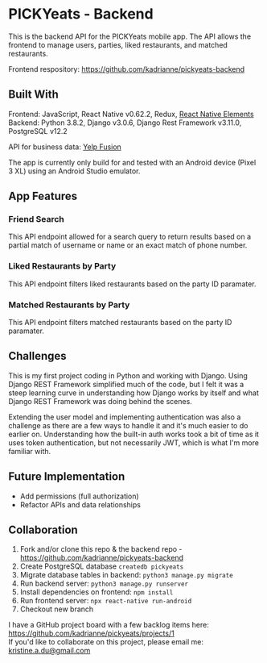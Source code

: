 # PICKYeats - Backend

This is the backend API for the PICKYeats mobile app. The API allows the frontend to manage users, parties, liked restaurants, and matched restaurants.

Frontend respository: https://github.com/kadrianne/pickyeats-backend

## Built With
Frontend: JavaScript, React Native v0.62.2, Redux, [React Native Elements](https://react-native-elements.github.io/)<br>
Backend: Python 3.8.2, Django v3.0.6, Django Rest Framework v3.11.0, PostgreSQL v12.2

API for business data: [Yelp Fusion](https://www.yelp.com/fusion)

The app is currently only build for and tested with an Android device (Pixel 3 XL) using an Android Studio emulator.

## App Features

### Friend Search

This API endpoint allowed for a search query to return results based on a partial match of username or name or an exact match of phone number.

### Liked Restaurants by Party

This API endpoint filters liked restaurants based on the party ID paramater.

### Matched Restaurants by Party

This API endpoint filters matched restaurants based on the party ID paramater.

## Challenges

This is my first project coding in Python and working with Django. Using Django REST Framework simplified much of the code, but I felt it was a steep learning curve in understanding how Django works by itself and what Django REST Framework was doing behind the scenes.

Extending the user model and implementing authentication was also a challenge as there are a few ways to handle it and it's much easier to do earlier on. Understanding how the built-in auth works took a bit of time as it uses token authentication, but not necessarily JWT, which is what I'm more familiar with.

## Future Implementation

- Add permissions (full authorization)
- Refactor APIs and data relationships

## Collaboration

1. Fork and/or clone this repo & the backend repo - https://github.com/kadrianne/pickyeats-backend
2. Create PostgreSQL database `createdb pickyeats`
3. Migrate database tables in backend: `python3 manage.py migrate`
4. Run backend server: `python3 manage.py runserver`
5. Install dependencies on frontend: `npm install`
6. Run frontend server: `npx react-native run-android`
7. Checkout new branch
   
I have a GitHub project board with a few backlog items here: https://github.com/kadrianne/pickyeats/projects/1<br>
If you'd like to collaborate on this project, please email me: kristine.a.du@gmail.com
